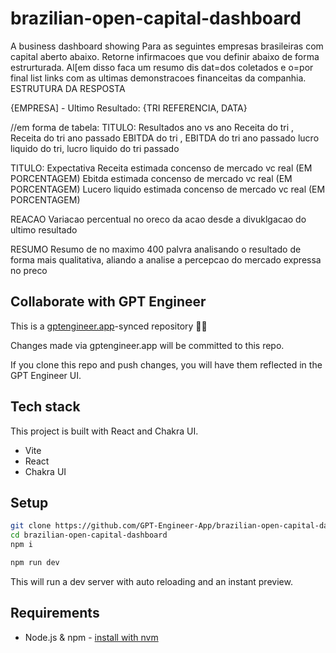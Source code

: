 # brazilian-open-capital-dashboard

A business dashboard showing Para as seguintes empresas brasileiras com capital aberto abaixo. Retorne infirmacoes que vou definir abaixo de forma estrurturada. Al[em disso faca um resumo dis dat=dos coletados e o=por final list links com as ultimas demonstracoes financeitas da companhia.
ESTRUTURA DA RESPOSTA

{EMPRESA] - Ultimo Resultado: {TRI REFERENCIA, DATA}

//em forma de tabela:
TITULO: Resultados ano vs ano 
Receita do tri , Receita do tri ano passado
EBITDA do tri , EBITDA  do tri ano passado
lucro liquido do tri, lucro liquido do tri passado

TITULO: Expectativa
Receita estimada concenso de mercado vc real (EM PORCENTAGEM)
Ebitda estimada concenso de mercado vc real (EM PORCENTAGEM)
Lucero liquido estimada concenso de mercado vc real (EM PORCENTAGEM)

REACAO
Variacao percentual no oreco da acao desde a divuklgacao do ultimo resultado

RESUMO
Resumo de no maximo 400 palvra analisando o resultado de forma mais qualitativa, aliando a analise a percepcao do mercado expressa no preco

## Collaborate with GPT Engineer

This is a [gptengineer.app](https://gptengineer.app)-synced repository 🌟🤖

Changes made via gptengineer.app will be committed to this repo.

If you clone this repo and push changes, you will have them reflected in the GPT Engineer UI.

## Tech stack

This project is built with React and Chakra UI.

- Vite
- React
- Chakra UI

## Setup

```sh
git clone https://github.com/GPT-Engineer-App/brazilian-open-capital-dashboard.git
cd brazilian-open-capital-dashboard
npm i
```

```sh
npm run dev
```

This will run a dev server with auto reloading and an instant preview.

## Requirements

- Node.js & npm - [install with nvm](https://github.com/nvm-sh/nvm#installing-and-updating)

